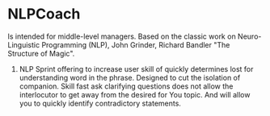 # NLPCoach

Is intended for middle-level managers.
Based on the classic work on Neuro-Linguistic Programming (NLP), 
John Grinder, Richard Bandler "The Structure of Magic".

1. NLP Sprint offering to increase user skill of quickly 
determines lost for understanding word in the phrase. 
Designed to cut the isolation of companion. Skill fast ask 
clarifying questions does not allow the interlocutor
to get away from the desired for You topic. And will allow 
you to quickly identify contradictory statements.

